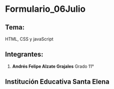 # Formulario_06Julio

## Tema:
HTML, CSS y javaScript

## Integrantes:
1. **Andrés Felipe Alzate Grajales** Grado 11°

## Institución Educativa Santa Elena  
